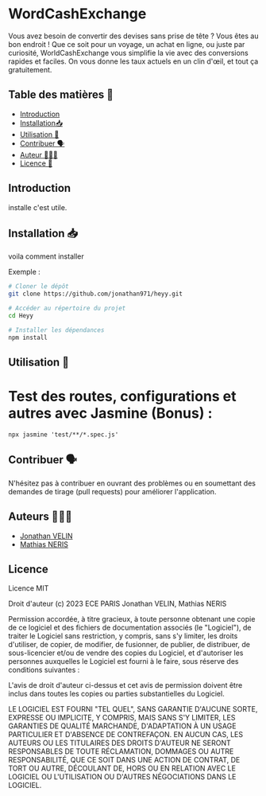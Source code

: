 # WordCashExchange
Vous avez besoin de convertir des devises sans prise de tête ? Vous êtes au bon endroit ! Que ce soit pour un voyage, un achat en ligne, ou juste par curiosité, WorldCashExchange vous simplifie la vie avec des conversions rapides et faciles. On vous donne les taux actuels en un clin d'œil, et tout ça gratuitement.

## Table des matières 🧾

- [Introduction](#introduction)
- [Installation📥](#installation-📥)
- [Utilisation 📲](#utilisation-📲)
- [Contribuer 🗣️](#contribuer-🗣️)
- [Auteur 👨🏽‍💻](#auteurs-👨🏽‍💻)
- [Licence 📃](#licence)

## Introduction

installe c'est utile.

## Installation 📥

voila comment installer

Exemple :

```bash
# Cloner le dépôt
git clone https://github.com/jonathan971/heyy.git

# Accéder au répertoire du projet
cd Heyy

# Installer les dépendances
npm install
```
## Utilisation 📲


# Test des routes, configurations et autres avec Jasmine (Bonus) :
```npx jasmine 'test/**/*.spec.js'```

## Contribuer 🗣️

N'hésitez pas à contribuer en ouvrant des problèmes ou en soumettant des demandes de tirage (pull requests) pour améliorer l'application.

## Auteurs 👨🏽‍💻

- [Jonathan VELIN](https://github.com/jonathan971)
- [Mathias NERIS](https://github.com/M5-ux)

## Licence 

Licence MIT

Droit d'auteur (c) 2023 ECE PARIS Jonathan VELIN, Mathias NERIS

Permission accordée, à titre gracieux, à toute personne obtenant une copie de ce logiciel et des fichiers de documentation associés (le "Logiciel"), de traiter le Logiciel sans restriction, y compris, sans s'y limiter, les droits d'utiliser, de copier, de modifier, de fusionner, de publier, de distribuer, de sous-licencier et/ou de vendre des copies du Logiciel, et d'autoriser les personnes auxquelles le Logiciel est fourni à le faire, sous réserve des conditions suivantes :

L'avis de droit d'auteur ci-dessus et cet avis de permission doivent être inclus dans toutes les copies ou parties substantielles du Logiciel.

LE LOGICIEL EST FOURNI "TEL QUEL", SANS GARANTIE D'AUCUNE SORTE, EXPRESSE OU IMPLICITE, Y COMPRIS, MAIS SANS S'Y LIMITER, LES GARANTIES DE QUALITÉ MARCHANDE, D'ADAPTATION À UN USAGE PARTICULIER ET D'ABSENCE DE CONTREFAÇON. EN AUCUN CAS, LES AUTEURS OU LES TITULAIRES DES DROITS D'AUTEUR NE SERONT RESPONSABLES DE TOUTE RÉCLAMATION, DOMMAGES OU AUTRE RESPONSABILITÉ, QUE CE SOIT DANS UNE ACTION DE CONTRAT, DE TORT OU AUTRE, DÉCOULANT DE, HORS OU EN RELATION AVEC LE LOGICIEL OU L'UTILISATION OU D'AUTRES NÉGOCIATIONS DANS LE LOGICIEL.

